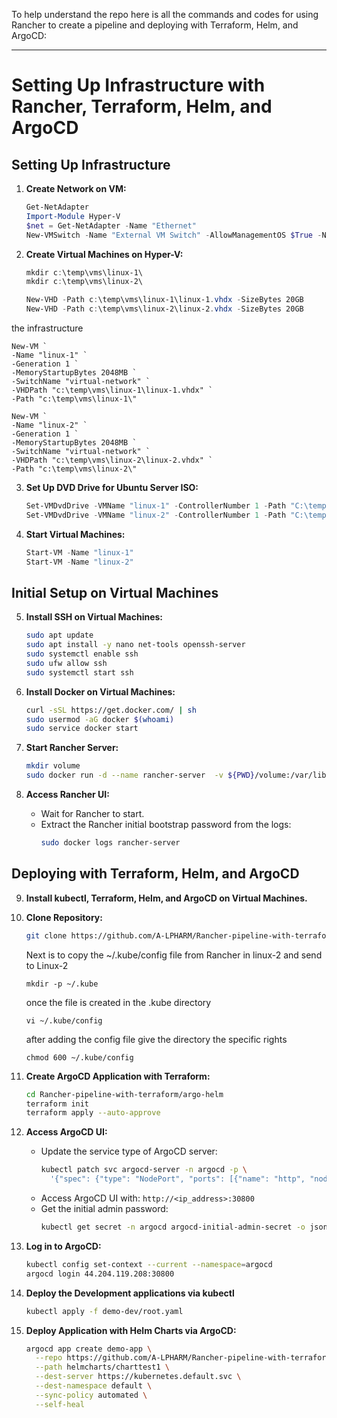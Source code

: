 To help understand the repo 
here is all the commands and codes for using Rancher to create a pipeline and deploying with Terraform, Helm, and ArgoCD:

---

# Setting Up Infrastructure with Rancher, Terraform, Helm, and ArgoCD

## Setting Up Infrastructure

1. **Create Network on VM:**
   ```powershell
   Get-NetAdapter
   Import-Module Hyper-V
   $net = Get-NetAdapter -Name "Ethernet"
   New-VMSwitch -Name "External VM Switch" -AllowManagementOS $True -NetAdapterName $net.Name
   ```

2. **Create Virtual Machines on Hyper-V:**
   ```powershell
   mkdir c:\temp\vms\linux-1\
   mkdir c:\temp\vms\linux-2\

   New-VHD -Path c:\temp\vms\linux-1\linux-1.vhdx -SizeBytes 20GB
   New-VHD -Path c:\temp\vms\linux-2\linux-2.vhdx -SizeBytes 20GB
   ```
the infrastructure

   ```
   New-VM `
   -Name "linux-1" `
   -Generation 1 `
   -MemoryStartupBytes 2048MB `
   -SwitchName "virtual-network" `
   -VHDPath "c:\temp\vms\linux-1\linux-1.vhdx" `
   -Path "c:\temp\vms\linux-1\"

   New-VM `
   -Name "linux-2" `
   -Generation 1 `
   -MemoryStartupBytes 2048MB `
   -SwitchName "virtual-network" `
   -VHDPath "c:\temp\vms\linux-2\linux-2.vhdx" `
   -Path "c:\temp\vms\linux-2\"
   ```

3. **Set Up DVD Drive for Ubuntu Server ISO:**
   ```powershell
   Set-VMDvdDrive -VMName "linux-1" -ControllerNumber 1 -Path "C:\temp\ubuntu-20.04.3-live-server-amd64.iso"
   Set-VMDvdDrive -VMName "linux-2" -ControllerNumber 1 -Path "C:\temp\ubuntu-20.04.3-live-server-amd64.iso"
   ```

4. **Start Virtual Machines:**
   ```powershell
   Start-VM -Name "linux-1"
   Start-VM -Name "linux-2"
   ```

## Initial Setup on Virtual Machines

5. **Install SSH on Virtual Machines:**
   ```bash
   sudo apt update
   sudo apt install -y nano net-tools openssh-server
   sudo systemctl enable ssh
   sudo ufw allow ssh
   sudo systemctl start ssh
   ```

6. **Install Docker on Virtual Machines:**
   ```bash
   curl -sSL https://get.docker.com/ | sh
   sudo usermod -aG docker $(whoami)
   sudo service docker start
   ```

7. **Start Rancher Server:**
   ```bash
   mkdir volume 
   sudo docker run -d --name rancher-server  -v ${PWD}/volume:/var/lib/rancher --restart=unless-stopped -p 80:80 -p 443:443 --privileged rancher/rancher
   ```

8. **Access Rancher UI:**
   - Wait for Rancher to start.
   - Extract the Rancher initial bootstrap password from the logs:
     ```bash
     sudo docker logs rancher-server
     ```

## Deploying with Terraform, Helm, and ArgoCD

9. **Install kubectl, Terraform, Helm, and ArgoCD on Virtual Machines.**

10. **Clone Repository:**
    ```bash
    git clone https://github.com/A-LPHARM/Rancher-pipeline-with-terraform.git
    ```
    Next is to copy the ~/.kube/config file from Rancher in linux-2 and send to Linux-2

    ```
    mkdir -p ~/.kube
    ```
    once the file is created in the .kube directory

    ```
    vi ~/.kube/config
    ``` 
    after adding the config file give the directory the specific rights
    
    ```
    chmod 600 ~/.kube/config

11. **Create ArgoCD Application with Terraform:**
    ```bash
    cd Rancher-pipeline-with-terraform/argo-helm
    terraform init
    terraform apply --auto-approve
    ```

12. **Access ArgoCD UI:**
    - Update the service type of ArgoCD server:
      ```bash
      kubectl patch svc argocd-server -n argocd -p \
        '{"spec": {"type": "NodePort", "ports": [{"name": "http", "nodePort": 30800, "port": 80, "protocol": "TCP", "targetPort": 8080}, {"name": "https", "nodePort": 30443, "port": 443, "protocol": "TCP", "targetPort": 8080}]}}'
      ```
    - Access ArgoCD UI with: `http://<ip_address>:30800`
    - Get the initial admin password:
      ```bash
      kubectl get secret -n argocd argocd-initial-admin-secret -o jsonpath="{.data.password}" | base64 -d && echo
      ```
13. **Log in to ArgoCD:**
    ```bash
    kubectl config set-context --current --namespace=argocd
    argocd login 44.204.119.208:30800
    ```

14. **Deploy the Development applications via kubectl**
    ```bash
    kubectl apply -f demo-dev/root.yaml
    ```

15. **Deploy Application with Helm Charts via ArgoCD:**
    ```bash
    argocd app create demo-app \
      --repo https://github.com/A-LPHARM/Rancher-pipeline-with-terraform.git \
      --path helmcharts/charttest1 \
      --dest-server https://kubernetes.default.svc \
      --dest-namespace default \
      --sync-policy automated \
      --self-heal
      ```
